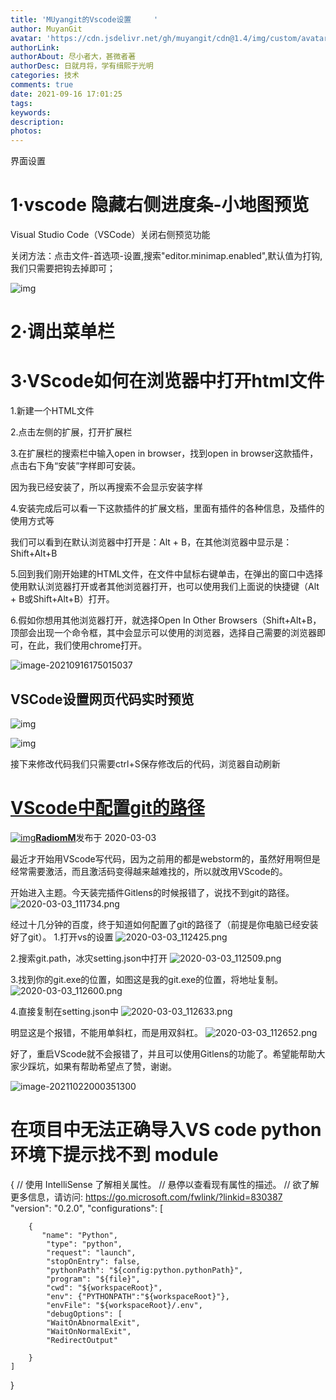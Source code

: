 ```yaml
---
title: 'MUyangit的Vscode设置     '
author: MuyanGit
avatar: 'https://cdn.jsdelivr.net/gh/muyangit/cdn@1.4/img/custom/avatar.jpg'
authorLink: 
authorAbout: 尽小者大，甚微者著
authorDesc: 日就月将，学有缉熙于光明
categories: 技术
comments: true
date: 2021-09-16 17:01:25
tags:
keywords:
description:
photos:
---
```


界面设置

# 1·vscode 隐藏右侧进度条-小地图预览

Visual Studio Code（VSCode）关闭右侧预览功能

关闭方法：点击文件-首选项-设置,搜索"editor.minimap.enabled",默认值为打钩,我们只需要把钩去掉即可；

![img](https://i.loli.net/2021/09/16/Uu1YWNrZqp2FEtd.jpg)



# 2·调出菜单栏





# 3·VScode如何在浏览器中打开html文件

1.新建一个HTML文件



2.点击左侧的扩展，打开扩展栏



3.在扩展栏的搜索栏中输入open in browser，找到open in browser这款插件，点击右下角“安装”字样即可安装。

因为我已经安装了，所以再搜索不会显示安装字样


4.安装完成后可以看一下这款插件的扩展文档，里面有插件的各种信息，及插件的使用方式等

我们可以看到在默认浏览器中打开是：Alt + B，在其他浏览器中显示是：Shift+Alt+B


5.回到我们刚开始建的HTML文件，在文件中鼠标右键单击，在弹出的窗口中选择使用默认浏览器打开或者其他浏览器打开，也可以使用我们上面说的快捷键（Alt + B或Shift+Alt+B）打开。



6.假如你想用其他浏览器打开，就选择Open In Other Browsers（Shift+Alt+B，顶部会出现一个命令框，其中会显示可以使用的浏览器，选择自己需要的浏览器即可，在此，我们使用chrome打开。

![image-20210916175015037](https://i.loli.net/2021/09/16/cIminsXvBawuUR3.png)





## VSCode设置网页代码实时预览

![img](https://i.loli.net/2021/09/16/lV6MpTfoYqGPj9r.png)





![img](https://i.loli.net/2021/09/16/JC94wKZe3p1OlUE.png)

接下来修改代码我们只需要ctrl+S保存修改后的代码，浏览器自动刷新







# [VScode中配置git的路径](https://segmentfault.com/a/1190000021898415)

[![img](https://avatar-static.segmentfault.com/781/199/781199053-5f0eb6886d467_huge128)**RadiomM**](https://segmentfault.com/u/radiomm_5d22c22757383)发布于 2020-03-03

最近才开始用VScode写代码，因为之前用的都是webstorm的，虽然好用啊但是经常需要激活，而且激活码变得越来越难找的，所以就改用VScode的。

开始进入主题。今天装完插件Gitlens的时候报错了，说找不到git的路径。
![2020-03-03_111734.png](https://gitee.com/muyangit/blog-img/raw/master/img/202110220001632.png)

经过十几分钟的百度，终于知道如何配置了git的路径了（前提是你电脑已经安装好了git）。
1.打开vs的设置
![2020-03-03_112425.png](https://segmentfault.com/img/bVbD2UW)

2.搜索git.path，冰灾setting.json中打开
![2020-03-03_112509.png](https://segmentfault.com/img/bVbD2Vb)

3.找到你的git.exe的位置，如图这是我的git.exe的位置，将地址复制。
![2020-03-03_112600.png](https://gitee.com/muyangit/blog-img/raw/master/img/202110220001878.png)

4.直接复制在setting.json中
![2020-03-03_112633.png](https://segmentfault.com/img/bVbD2Vx)

明显这是个报错，不能用单斜杠，而是用双斜杠。
![2020-03-03_112652.png](https://gitee.com/muyangit/blog-img/raw/master/img/202110220001544.png)

好了，重启VScode就不会报错了，并且可以使用Gitlens的功能了。希望能帮助大家少踩坑，如果有帮助希望点了赞，谢谢。

![image-20211022000351300](https://gitee.com/muyangit/blog-img/raw/master/img/202110220003368.png)







# 在项目中无法正确导入VS code python 环境下提示找不到 module

{
    // 使用 IntelliSense 了解相关属性。 
    // 悬停以查看现有属性的描述。
    // 欲了解更多信息，请访问: https://go.microsoft.com/fwlink/?linkid=830387
    "version": "0.2.0",
    "configurations": [
    
        {
           "name": "Python",
            "type": "python",
            "request": "launch",
            "stopOnEntry": false,
            "pythonPath": "${config:python.pythonPath}",
            "program": "${file}",
            "cwd": "${workspaceRoot}",
            "env": {"PYTHONPATH":"${workspaceRoot}"},
            "envFile": "${workspaceRoot}/.env",
            "debugOptions": [
            "WaitOnAbnormalExit",
            "WaitOnNormalExit",
            "RedirectOutput"
    
        }
    ]
}
